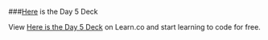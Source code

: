 ###[Here](https://docs.google.com/presentation/d/1QtA-vrZUxAFszcRta9kCW1Xk6rRnO7-Qe2PYdu9kYxc/edit?usp=sharing) is the Day 5 Deck
<p data-visibility='hidden'>View <a href='https://learn.co/lessons/hs-ruby1-unit5-deck' title='Here is the Day 5 Deck'>Here is the Day 5 Deck</a> on Learn.co and start learning to code for free.</p>
